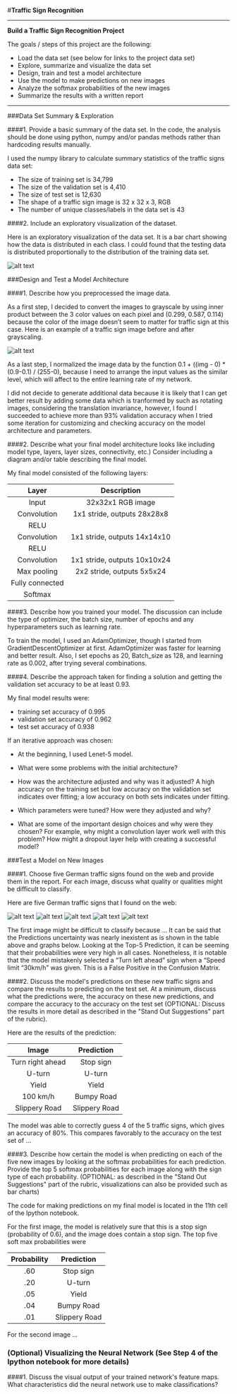#**Traffic Sign Recognition** 


---

**Build a Traffic Sign Recognition Project**

The goals / steps of this project are the following:
* Load the data set (see below for links to the project data set)
* Explore, summarize and visualize the data set
* Design, train and test a model architecture
* Use the model to make predictions on new images
* Analyze the softmax probabilities of the new images
* Summarize the results with a written report


[//]: # (Image References)

[image1]: ./examples/visualization.jpg "Visualization"
[image2]: ./examples/grayscale.jpg "Grayscaling"
[image3]: ./examples/random_noise.jpg "Random Noise"
[image4]: ./examples/new33.jpg "Traffic Sign 1"
[image5]: ./examples/new22.jpg "Traffic Sign 2"
[image6]: ./examples/new25.jpg "Traffic Sign 3"
[image7]: ./examples/new26.jpg "Traffic Sign 4"
[image8]: ./examples/new27.jpg "Traffic Sign 5"


---
###Data Set Summary & Exploration

####1. Provide a basic summary of the data set. In the code, the analysis should be done using python, numpy and/or pandas methods rather than hardcoding results manually.

I used the numpy library to calculate summary statistics of the traffic signs data set:

* The size of training set is 34,799
* The size of the validation set is 4,410
* The size of test set is 12,630
* The shape of a traffic sign image is 32 x 32 x 3, RGB
* The number of unique classes/labels in the data set is 43

####2. Include an exploratory visualization of the dataset.

Here is an exploratory visualization of the data set. It is a bar chart showing how the data is distributed in each class. I could found that the testing data is distributed proportionally to the distribution of the training data set.

![alt text][image1]

###Design and Test a Model Architecture

####1. Describe how you preprocessed the image data. 

As a first step, I decided to convert the images to grayscale by using inner product between the 3 color values on each pixel and (0.299, 0.587, 0.114) because the color of the image doesn’t seem to matter for traffic sign at this case.
Here is an example of a traffic sign image before and after grayscaling.

![alt text][image2]

As a last step, I normalized the image data by the function 0.1 + ((img - 0) * (0.9-0.1) / (255-0), because I need to arrange the input values as the similar level, which will affect to the entire learning rate of my network.

I did not decide to generate additional data because it is likely that I can get better result by adding some data which is tranformed by such as rotating images, considering the translation invariance, however, I found I succeeded to achieve more than 93% validation accuracy when I tried some iteration for customizing and checking accuracy on the model architecture and parameters.  


####2. Describe what your final model architecture looks like including model type, layers, layer sizes, connectivity, etc.) Consider including a diagram and/or table describing the final model.

My final model consisted of the following layers:

| Layer         		|     Description	        					| 
|:---------------------:|:---------------------------------------------:| 
| Input         		| 32x32x1 RGB image   							| 
| Convolution     	| 1x1 stride, outputs 28x28x8 	|
| RELU					|		
| Convolution		| 1x1 stride, outputs 14x14x10	|
| RELU					|
| Convolution		| 1x1 stride, outputs 10x10x24	|										|
| Max pooling	      	| 2x2 stride, outputs 5x5x24	|  				|
| Fully connected		|         									|
| Softmax				|      									|
 


####3. Describe how you trained your model. The discussion can include the type of optimizer, the batch size, number of epochs and any hyperparameters such as learning rate.

To train the model, I used an AdamOptimizer, though I started from GradientDescentOptimizer at first. AdamOptimizer was faster for learning and better result. 
Also, I set epochs as 20, Batch_size as 128, and learning rate as 0.002, after trying several combinations.

####4. Describe the approach taken for finding a solution and getting the validation set accuracy to be at least 0.93.

My final model results were:
* training set accuracy of 0.995
* validation set accuracy of 0.962
* test set accuracy of 0.938

If an iterative approach was chosen:
* At the beginning, I used Lenet-5 model.

* What were some problems with the initial architecture?

* How was the architecture adjusted and why was it adjusted? 
A high accuracy on the training set but low accuracy on the validation set indicates over fitting; a low accuracy on both sets indicates under fitting.

* Which parameters were tuned? How were they adjusted and why?


* What are some of the important design choices and why were they chosen? For example, why might a convolution layer work well with this problem? How might a dropout layer help with creating a successful model?

 

###Test a Model on New Images

####1. Choose five German traffic signs found on the web and provide them in the report. For each image, discuss what quality or qualities might be difficult to classify.

Here are five German traffic signs that I found on the web:

![alt text][image4] ![alt text][image5] ![alt text][image6] 
![alt text][image7] ![alt text][image8]

The first image might be difficult to classify because ...
It can be said that the Predictions uncertainty was nearly inexistent as is shown in the table above and graphs below. Looking at the Top-5 Prediction, it can be seeming that their probabilities were very high in all cases. Nonetheless, it is notable that the model mistakenly selected a “Turn left ahead” sign when a “Speed limit “30km/h” was given. This is a False Positive in the Confusion Matrix.


####2. Discuss the model's predictions on these new traffic signs and compare the results to predicting on the test set. At a minimum, discuss what the predictions were, the accuracy on these new predictions, and compare the accuracy to the accuracy on the test set (OPTIONAL: Discuss the results in more detail as described in the "Stand Out Suggestions" part of the rubric).

Here are the results of the prediction:

| Image			        |     Prediction	        					| 
|:---------------------:|:---------------------------------------------:| 
| Turn right ahead      		| Stop sign   									| 
| U-turn     			| U-turn 										|
| Yield					| Yield											|
| 100 km/h	      		| Bumpy Road					 				|
| Slippery Road			| Slippery Road      							|


The model was able to correctly guess 4 of the 5 traffic signs, which gives an accuracy of 80%. This compares favorably to the accuracy on the test set of ...

####3. Describe how certain the model is when predicting on each of the five new images by looking at the softmax probabilities for each prediction. Provide the top 5 softmax probabilities for each image along with the sign type of each probability. (OPTIONAL: as described in the "Stand Out Suggestions" part of the rubric, visualizations can also be provided such as bar charts)

The code for making predictions on my final model is located in the 11th cell of the Ipython notebook.

For the first image, the model is relatively sure that this is a stop sign (probability of 0.6), and the image does contain a stop sign. The top five soft max probabilities were

| Probability         	|     Prediction	        					| 
|:---------------------:|:---------------------------------------------:| 
| .60         			| Stop sign   									| 
| .20     				| U-turn 										|
| .05					| Yield											|
| .04	      			| Bumpy Road					 				|
| .01				    | Slippery Road      							|


For the second image ... 

### (Optional) Visualizing the Neural Network (See Step 4 of the Ipython notebook for more details)
####1. Discuss the visual output of your trained network's feature maps. What characteristics did the neural network use to make classifications?


